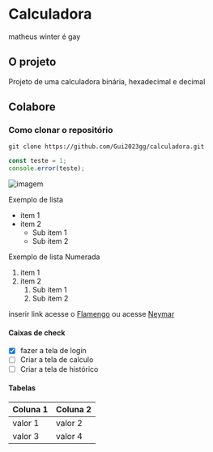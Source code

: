 # Calculadora
 matheus winter é gay

## O projeto
Projeto de uma calculadora binária, hexadecimal e decimal

## Colabore

### Como clonar o repositório

```
git clone https://github.com/Gui2023gg/calculadora.git
```

```js
const teste = 1;
console.error(teste);
```
![imagem](https://imagepng.org/wp-content/uploads/2018/02/escudo-flamengo-3-841x1024.png)

Exemplo de lista

 - item 1
 - item 2
     - Sub item 1
     - Sub item 2

Exemplo de lista Numerada

 1. item 1
 2. item 2
     1. Sub item 1
     2. Sub item 2

inserir link
acesse o [Flamengo](https://twitter.com/Flamengo)
ou acesse [Neymar](https://twitter.com/neymarjr)

#### Caixas de check

 - [x] fazer a tela de login
 - [ ] Criar a tela de calculo
 - [ ] Criar a tela de histórico

 #### Tabelas

| Coluna 1 | Coluna 2 |
| -------- | -------- |
| valor 1  | valor 2  |
| valor 3  | valor 4  |